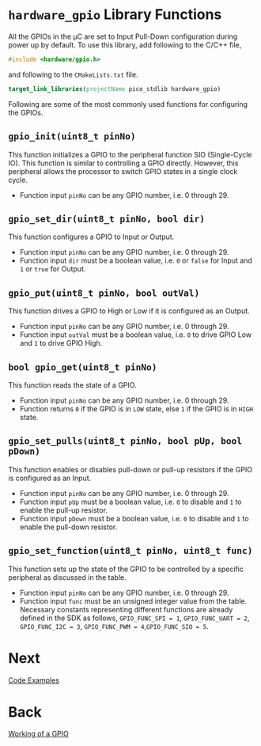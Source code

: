 # `hardware_gpio` Library Functions
All the GPIOs in the &mu;C are set to Input Pull-Down configuration during power up by default. To use this library, add following to the C/C++ file,
```c++
#include <hardware/gpio.h>
```
and following to the `CMakeLists.txt` file.
```cmake
target_link_libraries(projectName pico_stdlib hardware_gpio)
```

Following are some of the most commonly used functions for configuring the GPIOs.

## `gpio_init(uint8_t pinNo)`
This function initializes a GPIO to the peripheral function SIO (Single-Cycle IO). This function is similar to controlling a GPIO directly. However, this peripheral allows the processor to switch GPIO states in a single clock cycle.
- Function input `pinNo` can be any GPIO number, i.e. 0 through 29.

## `gpio_set_dir(uint8_t pinNo, bool dir)`
This function configures a GPIO to Input or Output.
- Function input `pinNo` can be any GPIO number, i.e. 0 through 29.
- Function input `dir` must be a boolean value, i.e. `0` or `false` for Input and `1` or `true` for Output.

## `gpio_put(uint8_t pinNo, bool outVal)`
This function drives a GPIO to High or Low if it is configured as an Output.
- Function input `pinNo` can be any GPIO number, i.e. 0 through 29.
- Function input `outVal` must be a boolean value, i.e. `0` to drive GPIO Low and `1` to drive GPIO High.

## `bool gpio_get(uint8_t pinNo)`
This function reads the state of a GPIO.
- Function input `pinNo` can be any GPIO number, i.e. 0 through 29.
- Function returns `0` if the GPIO is in `LOW` state, else `1` if the GPIO is in `HIGH` state.

## `gpio_set_pulls(uint8_t pinNo, bool pUp, bool pDown)`
This function enables or disables pull-down or pull-up resistors if the GPIO is configured as an Input.
- Function input `pinNo` can be any GPIO number, i.e. 0 through 29.
- Function input `pUp` must be a boolean value, i.e. `0` to disable and `1` to enable the pull-up resistor.
- Function input `pDown` must be a boolean value, i.e. `0` to disable and `1` to enable the pull-down resistor.

## `gpio_set_function(uint8_t pinNo, uint8_t func)`
This function sets up the state of the GPIO to be controlled by a specific peripheral as discussed in the table.
- Function input `pinNo` can be any GPIO number, i.e. 0 through 29.
- Function input `func` must be an unsigned integer value from the table. Necessary constants representing different functions are already defined in the SDK as follows, `GPIO_FUNC_SPI = 1`, `GPIO_FUNC_UART = 2`, `GPIO_FUNC_I2C = 3`, `GPIO_FUNC_PWM = 4`,`GPIO_FUNC_SIO = 5`.

# Next

[Code Examples](../sec03/codeExamples.md)

# Back
[Working of a GPIO](../sec01/working.md)
